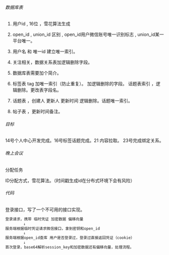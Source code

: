 ###### 数据库表

1. 用户id , 16位 ，雪花算法生成
2. open_id , union_id 区别 , open_id用户微信账号唯一识别标志 , union_id某一平台唯一。

3. 用户名 和 唯一id 建立唯一索引。
4. 关注相关，数据关系表加逻辑删除字段。 
5. 数据库表需要加个简介。
6. 标签表 tag 加唯一索引（防止重复）。 加逻辑删除的字段。 话题表索引 ，逻辑删除。更改表字段名。 
7. 话题表 ，创建人 更新人 更新时间 逻辑删除。话题唯一索引。
8. 帖子表 ，更新时间备注。

###### 目标

14号个人中心开发完成。16号标签话题完成。21 内容拉取。 23号完成绑定关系。

###### 晚上会议

分配任务

ID分配方式，雪花算法。（时间戳生成id在分布式环境下会有风险）

###### 代码

登录接口，写了一个不可用的接口实现。

```java
登录请求，携带 临时凭证 加密数据 偏移向量
    	↓
服务端根据临时凭证请求微信接口，拿到密钥和open_id
    	↓
服务端根据open_id查库 用户是否登录过，登录过直接返回凭证（cookie）
    	↓
首次登录，base64解析session_key和加密数据还有偏移向量，处理流程。
```

